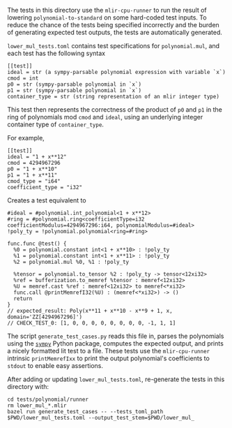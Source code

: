 The tests in this directory use the `mlir-cpu-runner` to run the result of
lowering `polynomial-to-standard` on some hard-coded test inputs. To reduce the
chance of the tests being specified incorrectly and the burden of generating
expected test outputs, the tests are automatically generated.

`lower_mul_tests.toml` contains test specifications for `polynomial.mul`, and
each test has the following syntax

```
[[test]]
ideal = str (a sympy-parsable polynomial expression with variable `x`)
cmod = int
p0 = str (sympy-parsable polynomial in `x`)
p1 = str (sympy-parsable polynomial in `x`)
container_type = str (string representation of an mlir integer type)
```

This test then represents the correctness of the product of `p0` and `p1` in the
ring of polynomials mod `cmod` and `ideal`, using an underlying integer
container type of `container_type`.

For example,

```
[[test]]
ideal = "1 + x**12"
cmod = 4294967296
p0 = "1 + x**10"
p1 = "1 + x**11"
cmod_type = "i64"
coefficient_type = "i32"
```

Creates a test equivalent to

```
#ideal = #polynomial.int_polynomial<1 + x**12>
#ring = #polynomial.ring<coefficientType=i32 coefficientModulus=4294967296:i64, polynomialModulus=#ideal>
!poly_ty = !polynomial.polynomial<ring=#ring>

func.func @test() {
  %0 = polynomial.constant int<1 + x**10> : !poly_ty
  %1 = polynomial.constant int<1 + x**11> : !poly_ty
  %2 = polynomial.mul %0, %1 : !poly_ty

  %tensor = polynomial.to_tensor %2 : !poly_ty -> tensor<12xi32>
  %ref = bufferization.to_memref %tensor : memref<12xi32>
  %U = memref.cast %ref : memref<12xi32> to memref<*xi32>
  func.call @printMemrefI32(%U) : (memref<*xi32>) -> ()
  return
}
// expected_result: Poly(x**11 + x**10 - x**9 + 1, x, domain='ZZ[4294967296]')
// CHECK_TEST_0: [1, 0, 0, 0, 0, 0, 0, 0, 0, -1, 1, 1]
```

The script `generate_test_cases.py` reads this file in, parses the polynomials
using the [`sympy`](https://www.sympy.org/en/index.html) Python package,
computes the expected output, and prints a nicely formatted lit test to a file.
These tests use the `mlir-cpu-runner` intrinsic `printMemrefIxx` to print the
output polynomial's coefficients to `stdout` to enable easy assertions.

After adding or updating `lower_mul_tests.toml`, re-generate the tests in this
directory with:

```
cd tests/polynomial/runner
rm lower_mul_*.mlir
bazel run generate_test_cases -- --tests_toml_path $PWD/lower_mul_tests.toml --output_test_stem=$PWD/lower_mul_
```

